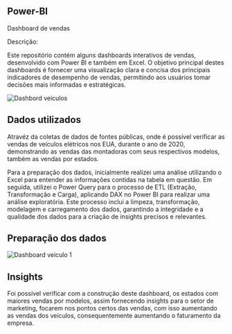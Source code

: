 ## Power-BI
Dashboard de vendas

Descrição:

Este repositório contém alguns dashboards interativos de vendas, desenvolvido com Power BI e também em Excel. O objetivo principal destes dashboards é fornecer uma visualização clara e concisa dos principais indicadores de desempenho de vendas, permitindo aos usuários tomar decisões mais informadas e estratégicas.

![Dashbord veículos](https://github.com/user-attachments/assets/a522508f-ecef-46ac-b6f8-03fb4c419caf)

## Dados utilizados
Atravéz da coletas de dados de fontes públicas, onde é possível verificar as vendas de veículos elétricos nos EUA, durante o ano de 2020, demonstrando as vendas das montadoras com seus respectivos modelos, também as vendas por estados.

Para a preparação dos dados, inicialmente realizei uma análise utilizando o Excel para entender as informações contidas na tabela em questão. Em seguida, utilizei o Power Query para o processo de ETL (Extração, Transformação e Carga), aplicando DAX no Power BI para realizar uma análise exploratória. Este processo inclui a limpeza, transformação, modelagem e carregamento dos dados, garantindo a integridade e a qualidade dos dados para a criação de insights precisos e relevantes.

## Preparação dos dados
![Dashboard veiculo 1](https://github.com/user-attachments/assets/a7a4a5b9-4641-4d9b-a129-d5aa542af827)

## Insights
Foi possível verificar com a construção deste dashboard, os estados com maiores vendas por modelos, assim fornecendo insights para o setor de marketing, focarem nos pontos certos das vendas, com isso aumentando as vendas dos veículos, consequentemente aumentando o faturamento da empresa.
